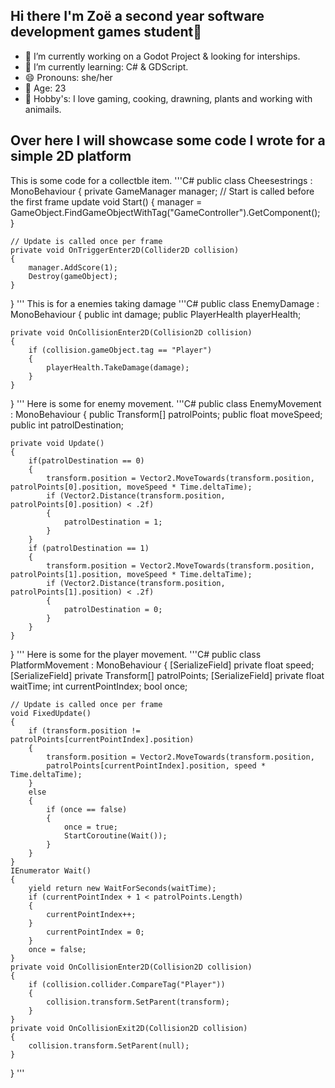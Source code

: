## Hi there I'm Zoë a second year software development games student👋

- 🔭 I’m currently working on a Godot Project & looking for interships.
- 🌱 I’m currently learning: C# & GDScript.
- 😄 Pronouns: she/her
- 🐻 Age: 23
- 🍔 Hobby's: I love gaming, cooking, drawning, plants and working with animails.

## Over here I will showcase some code I wrote for a simple 2D platform

This is some code for a collectble item.
'''C#
public class Cheesestrings : MonoBehaviour
{
    private GameManager manager;
    // Start is called before the first frame update
    void Start()
    {
        manager = GameObject.FindGameObjectWithTag("GameController").GetComponent<GameManager>();
    }

    // Update is called once per frame
    private void OnTriggerEnter2D(Collider2D collision)
    {
        manager.AddScore(1);
        Destroy(gameObject);
    }
}
'''
This is for a enemies taking damage
'''C#
public class EnemyDamage : MonoBehaviour
{
    public int damage;
    public PlayerHealth playerHealth;

    private void OnCollisionEnter2D(Collision2D collision)
    {
        if (collision.gameObject.tag == "Player")
        {
            playerHealth.TakeDamage(damage);
        }
    }
}
'''
Here is some for enemy movement.
'''C#
public class EnemyMovement : MonoBehaviour
{
    public Transform[] patrolPoints;
    public float moveSpeed;
    public int patrolDestination;

    private void Update()
    {
        if(patrolDestination == 0)
        {
            transform.position = Vector2.MoveTowards(transform.position, patrolPoints[0].position, moveSpeed * Time.deltaTime);
            if (Vector2.Distance(transform.position, patrolPoints[0].position) < .2f)
            {
                patrolDestination = 1;
            }
        }
        if (patrolDestination == 1)
        {
            transform.position = Vector2.MoveTowards(transform.position, patrolPoints[1].position, moveSpeed * Time.deltaTime);
            if (Vector2.Distance(transform.position, patrolPoints[1].position) < .2f)
            {
                patrolDestination = 0;
            }
        }
    }
}
'''
Here is some for the player movement.
'''C#
public class PlatformMovement : MonoBehaviour
{
    [SerializeField] private float speed;
    [SerializeField] private Transform[] patrolPoints;
    [SerializeField] private float waitTime;
    int currentPointIndex;
    bool once;

    // Update is called once per frame
    void FixedUpdate()
    {
        if (transform.position != patrolPoints[currentPointIndex].position)
        {
            transform.position = Vector2.MoveTowards(transform.position,
            patrolPoints[currentPointIndex].position, speed * Time.deltaTime);
        }
        else
        {
            if (once == false)
            {
                once = true;
                StartCoroutine(Wait());
            }
        }
    }
    IEnumerator Wait()
    {
        yield return new WaitForSeconds(waitTime);
        if (currentPointIndex + 1 < patrolPoints.Length)
        {
            currentPointIndex++;
        }
            currentPointIndex = 0;
        }
        once = false;
    }
    private void OnCollisionEnter2D(Collision2D collision)
    {
        if (collision.collider.CompareTag("Player"))
        {
            collision.transform.SetParent(transform);
        }
    }
    private void OnCollisionExit2D(Collision2D collision)
    {
        collision.transform.SetParent(null);
    }
}
'''
